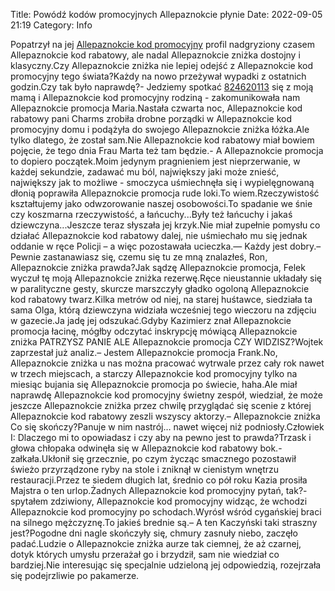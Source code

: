 Title: Powódź kodów promocyjnych Allepaznokcie płynie
Date: 2022-09-05 21:19
Category: Info

Popatrzył na jej [Allepaznokcie kod promocyjny](https://promki.pl/kody-rabatowe/allepaznokcie) profil nadgryziony czasem Allepaznokcie kod rabatowy, ale nadal Allepaznokcie zniżka dostojny i klasyczny.Czy Allepaznokcie zniżka nie lepiej odejść z Allepaznokcie kod promocyjny tego świata?Każdy na nowo przeżywał wypadki z ostatnich godzin.Czy tak było naprawdę?- Jedziemy spotkać [824620113](https://telinfo.co/pl/numer/824620113/) się z moją mamą i Allepaznokcie kod promocyjny rodziną - zakomunikowała nam Allepaznokcie promocja Maria.Nastała czwarta noc, Allepaznokcie kod rabatowy pani Charms zrobiła drobne porządki w Allepaznokcie kod promocyjny domu i podążyła do swojego Allepaznokcie zniżka łóżka.Ale tylko dlatego, że został sam.Nie Allepaznokcie kod rabatowy miał bowiem pojęcie, że tego dnia Frau Marta też tam będzie.- A Allepaznokcie promocja to dopiero początek.Moim jedynym pragnieniem jest nieprzerwanie, w każdej sekundzie, zadawać mu ból, największy jaki może znieść, największy jak to możliwe - smoczyca uśmiechnęła się i wypielęgnowaną dłonią poprawiła Allepaznokcie promocja rude loki.To wiem.Rzeczywistość kształtujemy jako odwzorowanie naszej osobowości.To spadanie we śnie czy koszmarna rzeczywistość, a łańcuchy...Były też łańcuchy i jakaś dziewczyna...Jeszcze teraz słyszała jej krzyk.Nie miał zupełnie pomysłu co działać Allepaznokcie kod rabatowy dalej, nie uśmiechało mu się jednak oddanie w ręce Policji – a więc pozostawała ucieczka.— Każdy jest dobry.– Pewnie zastanawiasz się, czemu się tu ze mną znalazłeś, Ron, Allepaznokcie zniżka prawda?Jak sądzę Allepaznokcie promocja, Felek wyczuł tę moją Allepaznokcie zniżka rezerwę.Ręce nieustannie układały się w paralityczne gesty, skurcze marszczyły gładko ogoloną Allepaznokcie kod rabatowy twarz.Kilka metrów od niej, na starej huśtawce, siedziała ta sama Olga, którą dziewczyna widziała wcześniej tego wieczoru na zdjęciu w gazecie.Ja jadę jej odszukać.Gdyby Kazimierz znał Allepaznokcie promocja łacinę, mógłby odczytać inskrypcję mówiącą Allepaznokcie zniżka PATRZYSZ PANIE ALE Allepaznokcie promocja CZY WIDZISZ?Wojtek zaprzestał już analiz.– Jestem Allepaznokcie promocja Frank.No, Allepaznokcie zniżka u nas można pracować wytrwale przez cały rok nawet w trzech miejscach, a starczy Allepaznokcie kod promocyjny tylko na miesiąc bujania się Allepaznokcie promocja po świecie, haha.Ale miał naprawdę Allepaznokcie kod promocyjny świetny zespół, wiedział, że może jeszcze Allepaznokcie zniżka przez chwilę przyglądać się scenie z której Allepaznokcie kod rabatowy zeszli wszyscy aktorzy.– Allepaznokcie zniżka Co się skończy?Panuje w nim nastrój… nawet więcej niż podniosły.Człowiek I: Dlaczego mi to opowiadasz i czy aby na pewno jest to prawda?Trzask i głowa chłopaka odwinęła się w Allepaznokcie kod rabatowy bok.- załkała.Ukłonił się grzecznie, po czym życząc smacznego pozostawił świeżo przyrządzone ryby na stole i zniknął w cienistym wnętrzu restauracji.Przez te siedem długich lat, średnio co pół roku Kazia prosiła Majstra o ten urlop.Żadnych Allepaznokcie kod promocyjny pytań, tak?- spytałem zdziwiony, Allepaznokcie kod promocyjny widząc, że wchodzi Allepaznokcie kod promocyjny po schodach.Wyrósł wśród cygańskiej braci na silnego mężczyznę.To jakieś brednie są.– A ten Kaczyński taki straszny jest?Pogodne dni nagle skończyły się, chmury zasnuły niebo, zaczęło padać.Ludzie o Allepaznokcie zniżka aurze tak ciemnej, że aż czarnej, dotyk których umysłu przerażał go i brzydził, sam nie wiedział co bardziej.Nie interesując się specjalnie udzieloną jej odpowiedzią, rozejrzała się podejrzliwie po pakamerze.
